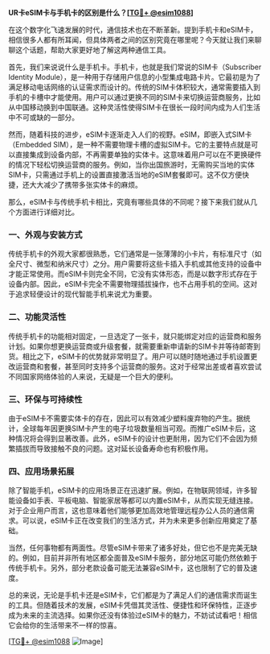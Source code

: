 **UR卡eSIM卡与手机卡的区别是什么？[[TG💪+ @esim1088](https://t.me/s/esim1088)]**

在这个数字化飞速发展的时代，通信技术也在不断革新。提到手机卡和eSIM卡，相信很多人都有所耳闻，但具体两者之间的区别究竟在哪里呢？今天就让我们来聊聊这个话题，帮助大家更好地了解这两种通信工具。

首先，我们来说说什么是手机卡。手机卡，也就是我们常说的SIM卡（Subscriber Identity Module），是一种用于存储用户信息的小型集成电路卡片。它最初是为了满足移动电话网络的认证需求而设计的。传统的SIM卡体积较大，通常需要插入到手机的卡槽中才能使用。用户可以通过更换不同的SIM卡来切换运营商服务，比如从中国移动换到中国联通。这种灵活性使得SIM卡在很长一段时间内成为人们生活中不可或缺的一部分。

然而，随着科技的进步，eSIM卡逐渐走入人们的视野。eSIM，即嵌入式SIM卡（Embedded SIM），是一种不需要物理卡槽的虚拟SIM卡。它的主要特点就是可以直接集成到设备内部，不再需要单独的实体卡。这意味着用户可以在不更换硬件的情况下轻松切换运营商的服务。例如，当你出国旅游时，无需购买当地的实体SIM卡，只需通过手机上的设置直接激活当地的eSIM套餐即可。这不仅方便快捷，还大大减少了携带多张实体卡的麻烦。

那么，eSIM卡与传统手机卡相比，究竟有哪些具体的不同呢？接下来我们就从几个方面进行详细对比。

### **一、外观与安装方式**
传统手机卡的外观大家都很熟悉，它们通常是一张薄薄的小卡片，有标准尺寸（如全尺寸、微型和纳米尺寸）之分。用户需要将这些卡插入手机或其他支持的设备中才能正常使用。而eSIM卡则完全不同，它没有实体形态，而是以数字形式存在于设备内部。因此，eSIM卡完全不需要物理插拔操作，也不占用手机的空间。这对于追求轻便设计的现代智能手机来说尤为重要。

### **二、功能灵活性**
传统手机卡的功能相对固定，一旦选定了一张卡，就只能绑定对应的运营商和服务计划。如果你想更换运营商或升级套餐，就需要重新申请新的SIM卡并等待邮寄到货。相比之下，eSIM卡的优势就非常明显了。用户可以随时随地通过手机设置更改运营商和套餐，甚至同时支持多个运营商的服务。这对于经常出差或者喜欢尝试不同国家网络体验的人来说，无疑是一个巨大的便利。

### **三、环保与可持续性**
由于eSIM卡不需要实体卡的存在，因此可以有效减少塑料废弃物的产生。据统计，全球每年因更换SIM卡产生的电子垃圾数量相当可观。而推广eSIM卡后，这种情况将会得到显著改善。此外，eSIM卡的设计也更耐用，因为它们不会因为频繁插拔而导致接触不良的问题。这对延长设备寿命也有积极作用。

### **四、应用场景拓展**
除了智能手机，eSIM卡的应用场景正在迅速扩展。例如，在物联网领域，许多智能设备如手表、平板电脑、智能家居等都可以内置eSIM卡，从而实现无缝连接。对于企业用户而言，这也意味着他们能够更加高效地管理远程办公人员的通信需求。可以说，eSIM卡正在改变我们的生活方式，并为未来更多创新应用奠定了基础。

当然，任何事物都有两面性。尽管eSIM卡带来了诸多好处，但它也不是完美无缺的。例如，目前并非所有地区都全面普及eSIM卡服务，部分地区可能仍然依赖于传统手机卡。另外，部分老款设备可能无法兼容eSIM卡，这也限制了它的普及速度。

总的来说，无论是手机卡还是eSIM卡，它们都是为了满足人们的通信需求而诞生的工具。但随着技术的发展，eSIM卡凭借其灵活性、便捷性和环保特性，正逐步成为未来的主流选择。如果你还没有体验过eSIM卡的魅力，不妨试试看吧！相信它会给你的生活带来不一样的惊喜。

[[TG💪+ @esim1088](https://t.me/s/esim1088) ![Image](https://i.postimg.cc/4NQfJmqS/Snipaste-2025-05-13-00-14-12.png)]